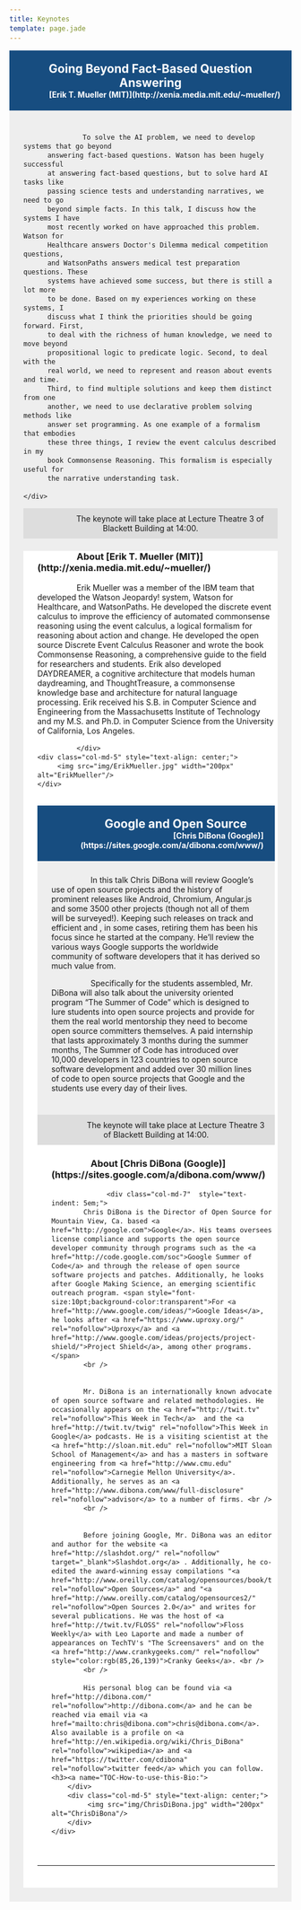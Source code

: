 ```yaml
---
title: Keynotes
template: page.jade
---
```



<div class="row" style="text-align: center;background-color:#174D80;padding:20px;">
	<h2 style="font-weight: bold;color:#FFF;margin:0px;">
		Going Beyond Fact-Based Question Answering
	</h2>
	<h4 style="text-align: right;font-weight: bold;color:#FFF;margin:0px;">
		[Erik T. Mueller (MIT)](http://xenia.media.mit.edu/~mueller/)
	</h4>
</div>
<div class="row" style="background-color:#eee;padding:25px;text-indent: 5em;">
	<div class="col-md-12">

		 To solve the AI problem, we need to develop systems that go beyond
		  answering fact-based questions. Watson has been hugely successful
		  at answering fact-based questions, but to solve hard AI tasks like
		  passing science tests and understanding narratives, we need to go
		  beyond simple facts. In this talk, I discuss how the systems I have
		  most recently worked on have approached this problem. Watson for
		  Healthcare answers Doctor's Dilemma medical competition questions,
		  and WatsonPaths answers medical test preparation questions. These
		  systems have achieved some success, but there is still a lot more
		  to be done. Based on my experiences working on these systems, I
		  discuss what I think the priorities should be going forward. First,
		  to deal with the richness of human knowledge, we need to move beyond
		  propositional logic to predicate logic. Second, to deal with the
		  real world, we need to represent and reason about events and time.
		  Third, to find multiple solutions and keep them distinct from one
		  another, we need to use declarative problem solving methods like
		  answer set programming. As one example of a formalism that embodies
		  these three things, I review the event calculus described in my
		  book Commonsense Reasoning. This formalism is especially useful for
		  the narrative understanding task.

	</div>
</div>

<div class="row" style="background-color:#ddd;text-align: center;;padding:10px;">
The keynote will take place at Lecture Theatre 3 of Blackett Building at 14:00. 
</div>

<div class="row" style="background-color:#fff;padding-right:5px;padding-left:25px;padding-bottom:25px;">
	<h3> About [Erik T. Mueller (MIT)](http://xenia.media.mit.edu/~mueller/) </h3>
	<div class="col-md-7"  style="text-indent: 5em;">
		Erik Mueller was a member of the IBM team that developed the Watson
		Jeopardy! system, Watson for Healthcare, and WatsonPaths. He developed
		the discrete event calculus to improve the efficiency of automated
		commonsense reasoning using the event calculus, a logical formalism
		for reasoning about action and change. He developed the open source
		Discrete Event Calculus Reasoner and wrote the book Commonsense
		Reasoning, a comprehensive guide to the field for researchers and
		students. Erik also developed DAYDREAMER, a cognitive architecture
		that models human daydreaming, and ThoughtTreasure, a commonsense
		knowledge base and architecture for natural language processing.
		Erik received his S.B. in Computer Science and Engineering from the
		Massachusetts Institute of Technology and my M.S. and Ph.D. in
		Computer Science from the University of California, Los Angeles.

	</div>
	<div class="col-md-5" style="text-align: center;">
		 <img src="img/ErikMueller.jpg" width="200px" alt="ErikMueller"/>
	</div>
</div>
<br/>



<div class="row" style="text-align: center;background-color:#174D80;padding:20px;">
	<h2 style="font-weight: bold;color:#FFF;margin:0px;">
		Google and Open Source
	</h2>
	<h4 style="text-align: right;font-weight: bold;color:#FFF;margin:0px;">
		[Chris DiBona (Google)](https://sites.google.com/a/dibona.com/www/)
	</h4>
</div>
<div class="row" style="background-color:#eee;padding:25px;text-indent: 5em;">
	<div class="col-md-12">
  In this talk Chris DiBona will review Google’s use of open source projects and the history of prominent releases like Android, Chromium, Angular.js and some 3500 other projects (though not all of them will be surveyed!). Keeping such releases on track and efficient and , in some cases, retiring them has been his focus since he started at the company. He’ll review the various ways Google supports the worldwide community of software developers that it has derived so much value from.

Specifically for the students assembled, Mr. DiBona will also talk about the university oriented program “The Summer of Code” which is designed to lure students into open source projects and provide for them the real world mentorship they need to become open source committers themselves. A paid internship that lasts approximately 3 months during the summer months, The Summer of Code has introduced over 10,000 developers in 123 countries to open source software development and added over 30 million lines of code to open source projects that Google and the students use every day of their lives. 
	</div>
</div>
<div class="row" style="background-color:#ddd;text-align: center;;padding:10px;">
The keynote will take place at Lecture Theatre 3 of Blackett Building at 14:00. 
</div>



<div class="row" style="background-color:#fff;padding-right:5px;padding-left:25px;padding-bottom:25px;">
	<h3> About [Chris DiBona (Google)](https://sites.google.com/a/dibona.com/www/) </h3>

		<div class="col-md-7"  style="text-indent: 5em;">
			Chris DiBona is the Director of Open Source for Mountain View, Ca. based <a href="http://google.com">Google</a>. His teams oversees license compliance and supports the open source developer community through programs such as the <a href="http://code.google.com/soc">Google Summer of Code</a> and through the release of open source software projects and patches. Additionally, he looks after Google Making Science, an emerging scientific outreach program. <span style="font-size:10pt;background-color:transparent">For <a href="http://www.google.com/ideas/">Google Ideas</a>, he looks after <a href="https://www.uproxy.org/" rel="nofollow">Uproxy</a> and <a href="http://www.google.com/ideas/projects/project-shield/">Project Shield</a>, among other programs. </span>
			<br />


			Mr. DiBona is an internationally known advocate of open source software and related methodologies. He occasionally appears on the <a href="http://twit.tv" rel="nofollow">This Week in Tech</a>  and the <a href="http://twit.tv/twig" rel="nofollow">This Week in Google</a> podcasts. He is a visiting scientist at the <a href="http://sloan.mit.edu" rel="nofollow">MIT Sloan School of Management</a> and has a masters in software engineering from <a href="http://www.cmu.edu" rel="nofollow">Carnegie Mellon University</a>. Additionally, he serves as an <a href="http://www.dibona.com/www/full-disclosure" rel="nofollow">advisor</a> to a number of firms. <br />
			<br />


			Before joining Google, Mr. DiBona was an editor and author for the website <a href="http://slashdot.org/" rel="nofollow" target="_blank">Slashdot.org</a> . Additionally, he co-edited the award-winning essay compilations "<a href="http://www.oreilly.com/catalog/opensources/book/toc.html" rel="nofollow">Open Sources</a>" and "<a href="http://www.oreilly.com/catalog/opensources2/" rel="nofollow">Open Sources 2.0</a>" and writes for several publications. He was the host of <a href="http://twit.tv/FLOSS" rel="nofollow">Floss Weekly</a> with Leo Laporte and made a number of appearances on TechTV's "The Screensavers" and on the <a href="http://www.crankygeeks.com/" rel="nofollow" style="color:rgb(85,26,139)">Cranky Geeks</a>. <br />
			<br />

			His personal blog can be found via <a href="http://dibona.com/" rel="nofollow">http://dibona.com</a> and he can be reached via email via <a href="mailto:chris@dibona.com">chris@dibona.com</a>. Also available is a profile on <a href="http://en.wikipedia.org/wiki/Chris_DiBona" rel="nofollow">wikipedia</a> and <a href="https://twitter.com/cdibona" rel="nofollow">twitter feed</a> which you can follow.<h3><a name="TOC-How-to-use-this-Bio:">
		</div>
		<div class="col-md-5" style="text-align: center;">
			 <img src="img/ChrisDiBona.jpg" width="200px" alt="ChrisDiBona"/>
		</div>
	</div>
</div>

---





